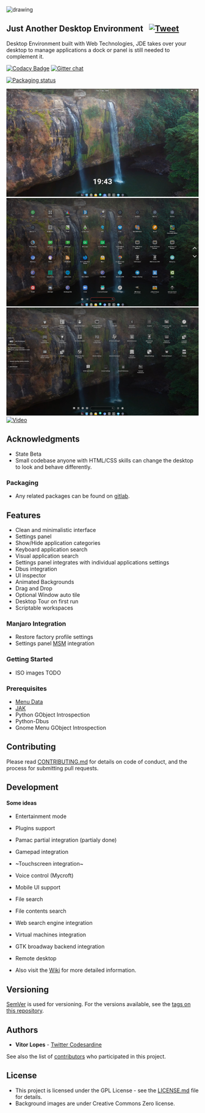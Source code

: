 <img src="./src/images/logo.svg" alt="drawing" width="80"/>  

## Just Another Desktop Environment  &nbsp;&nbsp;[![Tweet](https://img.shields.io/twitter/url/http/shields.io.svg?style=social)](https://twitter.com/intent/tweet?text=Just%20Another%20Desktop%20Environment%20for%20Manjaro%20WebDad%20Community%20Edition.&url=https://github.com/Manjaro-WebDad/jde/&via=codesardine&hashtags=linux,html,javascript,python,css,manjaro,jde)

Desktop Environment built with Web Technologies, JDE takes over your desktop to manage applications a dock or panel is still needed to complement it.

[![Codacy Badge](https://api.codacy.com/project/badge/Grade/7197c9d3255543d39ec9a15623ee0e51)](https://www.codacy.com/app/codesardine/Jadesktop?utm_source=github.com&amp;utm_medium=referral&amp;utm_content=codesardine/Jadesktop&amp;utm_campaign=Badge_Grade)
[![Gitter chat](https://badges.gitter.im/gitterHQ/gitter.png)](https://gitter.im/JustAnotherDesktopEnviroment/Lobby)

[![Packaging status](https://repology.org/badge/vertical-allrepos/jde.svg)](https://repology.org/metapackage/jde)

![desktop](jade.jpg)
![desktop](jade1.jpg)
![desktop](jade2.jpg)
[![Video](youtube.png)](https://www.youtube.com/watch?v=E1MAXftilSs)

## Acknowledgments
* State Beta
* Small codebase anyone with HTML/CSS skills can change the desktop to look and behave differently.

### Packaging
* Any related packages can be found on [gitlab](https://gitlab.manjaro.org/packages/community/jade).

## Features
* Clean and minimalistic interface
* Settings panel
* Show/Hide application categories
* Keyboard application search
* Visual application search
* Settings panel integrates with individual applications settings
* Dbus integration
* UI inspector
* Animated Backgrounds
* Drag and Drop
* Optional Window auto tile
* Desktop Tour on first run
* Scriptable workspaces

### Manjaro Integration
* Restore factory profile settings
* Settings panel [MSM](https://wiki.manjaro.org/index.php?title=Manjaro_Settings_Manager) integration

### Getting Started
* ISO images TODO

### Prerequisites
* [Menu Data](https://github.com/Manjaro-WebDad/jde-menu-data)
* [JAK](https://github.com/Manjaro-WebDad/jak) 
* Python GObject Introspection 
* Python-Dbus
* Gnome Menu GObject Introspection

## Contributing

Please read [CONTRIBUTING.md](https://github.com/Manjaro-WebDad/jde/blob/master/CONTRIBUTING.md) for details on code of conduct, and the process for submitting pull requests.

## Development
#### Some ideas  
* Entertainment mode
* Plugins support
* Pamac partial integration (partialy done)
* Gamepad integration
* ~Touchscreen integration~
* Voice control (Mycroft)
* Mobile UI support
* File search
* File contents search
* Web search engine integration
* Virtual machines integration
* GTK broadway backend integration 
* Remote desktop

* Also visit the [Wiki](https://github.com/Manjaro-WebDad/jde/wiki) for more detailed information. 

## Versioning

[SemVer](http://semver.org/) is used for versioning. For the versions available, see the [tags on this repository](https://github.com/codesardine/Jadesktop/tags). 

## Authors

* **Vitor Lopes** - [Twitter Codesardine](https://twitter.com/codesardine) 

See also the list of [contributors](https://github.com/Manjaro-WebDad/jde/graphs/contributors) who participated in this project.

## License

* This project is licensed under the GPL License - see the [LICENSE.md](LICENSE.md) file for details.
* Background images are under Creative Commons Zero license.
